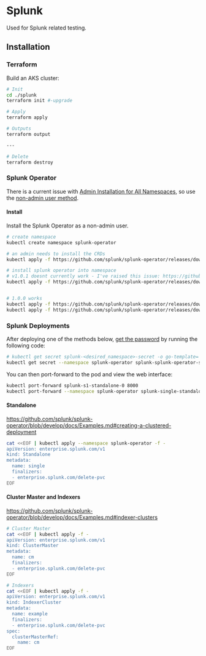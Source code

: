 # Splunk

Used for Splunk related testing.

## Installation

### Terraform

Build an AKS cluster:

```bash
# Init
cd ./splunk
terraform init #-upgrade

# Apply
terraform apply

# Outputs
terraform output

---

# Delete
terraform destroy
```

### Splunk Operator

There is a current issue with [Admin Installation for All Namespaces](https://github.com/splunk/splunk-operator/issues/206),
so use the [non-admin user method](https://github.com/splunk/splunk-operator/blob/develop/docs/Install.md#installation-using-a-non-admin-user).

#### Install

Install the Splunk Operator as a non-admin user.

```bash
# create namespace
kubectl create namespace splunk-operator

# an admin needs to install the CRDs
kubectl apply -f https://github.com/splunk/splunk-operator/releases/download/1.0.1/splunk-operator-crds.yaml

# install splunk operator into namespace
# v1.0.1 doesnt currently work - I've raised this issue: https://github.com/splunk/splunk-operator/issues/373
kubectl apply -f https://github.com/splunk/splunk-operator/releases/download/1.0.1/splunk-operator-noadmin.yaml  --namespace splunk-operator


# 1.0.0 works
kubectl apply -f https://github.com/splunk/splunk-operator/releases/download/1.0.0/splunk-operator-crds.yaml
kubectl apply -f https://github.com/splunk/splunk-operator/releases/download/1.0.0/splunk-operator-noadmin.yaml --namespace splunk-operator
```

### Splunk Deployments

After deploying one of the methods below, [get the password](https://github.com/splunk/splunk-operator/blob/develop/docs/Examples.md#reading-global-kubernetes-secret-object)
by running the following code:

```bash
# kubectl get secret splunk-<desired_namespace>-secret -o go-template=' {{range $k,$v := .data}}{{printf "%s: " $k}}{{if not $v}}{{$v}}{{else}}{{$v | base64decode}}{{end}}{{"\n"}}{{end}}'
kubectl get secret --namespace splunk-operator splunk-splunk-operator-secret -o go-template=' {{range $k,$v := .data}}{{printf "%s: " $k}}{{if not $v}}{{$v}}{{else}}{{$v | base64decode}}{{end}}{{"\n"}}{{end}}'
```

You can then port-forward to the pod and view the web interface:

```bash
kubectl port-forward splunk-s1-standalone-0 8000
kubectl port-forward --namespace splunk-operator splunk-single-standalone-0 8000
```

#### Standalone

https://github.com/splunk/splunk-operator/blob/develop/docs/Examples.md#creating-a-clustered-deployment

```bash
cat <<EOF | kubectl apply --namespace splunk-operator -f -
apiVersion: enterprise.splunk.com/v1
kind: Standalone
metadata:
  name: single
  finalizers:
  - enterprise.splunk.com/delete-pvc
EOF
```

#### Cluster Master and Indexers

https://github.com/splunk/splunk-operator/blob/develop/docs/Examples.md#indexer-clusters

```bash
# Cluster Master
cat <<EOF | kubectl apply -f -
apiVersion: enterprise.splunk.com/v1
kind: ClusterMaster
metadata:
  name: cm
  finalizers:
  - enterprise.splunk.com/delete-pvc
EOF

# Indexers
cat <<EOF | kubectl apply -f -
apiVersion: enterprise.splunk.com/v1
kind: IndexerCluster
metadata:
  name: example
  finalizers:
  - enterprise.splunk.com/delete-pvc
spec:
  clusterMasterRef:
    name: cm
EOF
```
